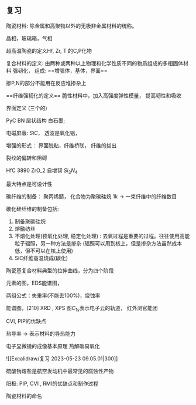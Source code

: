 ## 复习
陶瓷材料: 除金属和高聚物以外的无极非金属材料的统称。 

晶相，玻璃箱，气相

超高温陶瓷的定义Hf, Zr, T 的C,P化物

复合材料的定义: 由两种或两种以上物理和化学性质不同的物质组成的多相固体材料
强韧化，
组成: ==增强体，基体，界面==

掺P,N的部分不能用在反应堆掺杂上

==纤维强韧化的定义==
脆性材料中，加入高强度弹性模量， 提高韧性和吸收

界面定义 (三个的)

PyC  BN 层状结构 
白石墨;

电磁屏蔽: $SiC$， 透波是氧化铝，

增强的形式：
界面脱粘，纤维桥联， 纤维的拔出

裂纹的偏转和阻碍

HfC 3890 
ZrO_2 自增韧
$Si_3N_4$

最大特点是可设计性

碳纤维的制备： 聚丙烯腈， 化合物为聚碳硅烷
1k -> 一束纤维中的纤维数目

碳化硅纤维的制备包括:
1.  制备聚碳硅烷
2.  熔融纺丝
3.  不熔化处理(预氧化处理, 稳定化处理) : 去氧过程是重要的过程。往往使用高能粒子辐照，另一种方法是掺杂 (辐照可以用到核上，但是掺杂方法虽然成本低，但不可以在核上使用)
4.  SiC纤维高温烧成(碳化)

陶瓷基复合材料典型的拉伸曲线，分为四个阶段

元素的图，EDS能谱图， 

两组公式：失重率(不能丢100%)，烧蚀率

能谱图，[210] XRD , XPS 图$C_{1s}$表示电子云的轨道， 红外测官能团

CVI, PIP的优缺点

热导率 -> 表示材料的导热能力

电子显微镜的成像基本原理
热解碳易氧化

![[Excalidraw/复习 2023-05-23 09.05.01|300]]

硫酸钠熔盐是航空发动机中最常见的腐蚀性产物

阳极:
PIP, CVI , RMI的优缺点和制作过程

陶瓷材料的命名
